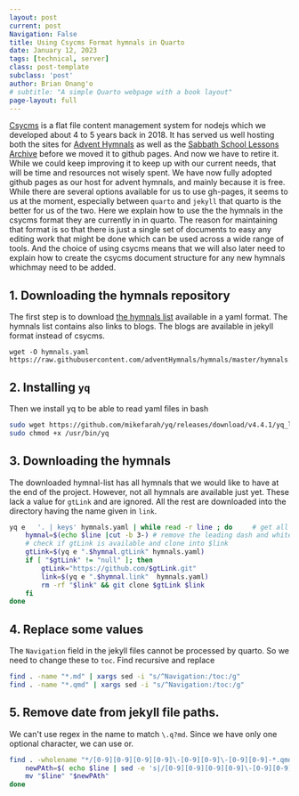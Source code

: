 ```yaml
---
layout: post
current: post
Navigation: False
title: Using Csycms Format hymnals in Quarto
date: January 12, 2023
tags: [technical, server]
class: post-template
subclass: 'post'
author: Brian Onang'o
# subtitle: "A simple Quarto webpage with a book layout"
page-layout: full
---
```



[Csycms](https://github.com/csymapp/csycms-cli) is a flat file content management system for nodejs which we developed about 4 to 5 years back in 2018. It has served us well hosting both the sites for [Advent Hymnals](https://adventhymnals.org) as well as the [Sabbath School Lessons Archive](https://sabbathschool.github.io/) before we moved it to github pages. And now we have to retire it. While we could keep improving it to keep up with our current needs, that will be time and resources not wisely spent. We have now fully adopted github pages as our host for advent hymnals, and mainly because it is free. While there are several options available for us to use gh-pages, it seems to us at the moment, especially between `quarto` and `jekyll` that quarto is the better for us of the two. Here we explain how to use the the hymnals in the csycms format they are currently in in quarto. The reason for maintaining that format is so that there is just a single set of documents to easy any editing work that might be done which can be used across a wide range of tools. And the choice of using csycms means that we will also later need to explain how to create the csycms document structure for any new hymnals whichmay need to be added.


## 1. Downloading the hymnals repository
The first step is to download [the hymnals list]() available in a yaml format. The hymnals list contains also links to blogs. The blogs are available in jekyll format instead of csycms.

```
wget -O hymnals.yaml https://raw.githubusercontent.com/adventHymnals/hymnals/master/hymnals.yaml
```

## 2. Installing `yq`
Then we install yq to be able to read yaml files in bash

```bash
sudo wget https://github.com/mikefarah/yq/releases/download/v4.4.1/yq_linux_amd64 -O /usr/bin/yq &&\
sudo chmod +x /usr/bin/yq
```

## 3. Downloading the hymnals
The downloaded hymnal-list has all hymnals that we would like to have at the end of the project. However, not all hymnals are available just yet. These lack a value for `gtLink` and are ignored. All the rest are downloaded into the directory having the name given in `link`.

```bash
yq e   '. | keys' hymnals.yaml | while read -r line ; do     # get all keys(hymnal shortnames)
    hymnal=$(echo $line |cut -b 3-) # remove the leading dash and whitespace (- blog -> blog)
    # check if gtLink is available and clone into $link
    gtLink=$(yq e ".$hymnal.gtLink" hymnals.yaml)
    if [ "$gtLink" != "null" ]; then
        gtLink="https://github.com/$gtLink.git"
        link=$(yq e ".$hymnal.link"  hymnals.yaml)
        rm -rf "$link" && git clone $gtLink $link
    fi
done
```

## 4. Replace some values
The `Navigation` field in the jekyll files cannot be processed by quarto. So we need to change these to `toc`. Find recursive and replace
```bash
find . -name "*.md" | xargs sed -i "s/^Navigation:/toc:/g"
find . -name "*.qmd" | xargs sed -i "s/^Navigation:/toc:/g"
```


## 5. Remove date from jekyll file paths.

We can't use regex in the name to match `\.q?md`. Since we have only one optional character, we can use or.

```bash
find . -wholename "*/[0-9][0-9][0-9][0-9]\-[0-9][0-9]\-[0-9][0-9]-*.qmd" -or -wholename "*/[0-9][0-9][0-9][0-9]\-[0-9][0-9]\-[0-9][0-9]-*.md" | while read -r line ; do 
    newPAth=$( echo $line | sed -e 's|/[0-9][0-9][0-9][0-9]\-[0-9][0-9]\-[0-9][0-9]-|/|g' )
    mv "$line" "$newPAth"
done
```